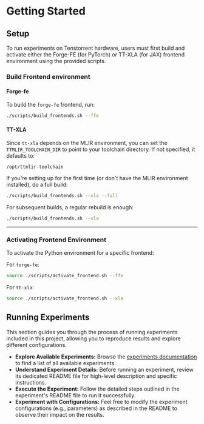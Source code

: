 # Getting Started

## Setup

To run experiments on Tenstorrent hardware, users must first build and activate either the Forge-FE (for PyTorch) or TT-XLA (for JAX) frontend environment using the provided scripts.

### Build Frontend environment

#### Forge-fe

To build the `forge-fe` frontend, run:
```bash
./scripts/build_frontends.sh --ffe
```

#### TT-XLA

Since `tt-xla` depends on the MLIR environment, you can set the `TTMLIR_TOOLCHAIN_DIR` to point to your toolchain directory. If not specified, it defaults to:
```
/opt/ttmlir-toolchain
```

If you're setting up for the first time (or don't have the MLIR environment installed), do a full build:
```bash
./scripts/build_frontends.sh --xla --full
```

For subsequent builds, a regular rebuild is enough:
```bash
./scripts/build_frontends.sh --xla
```

---

### Activating Frontend Environment

To activate the Python environment for a specific frontend:

For `forge-fe`:
```bash
source ./scripts/activate_frontend.sh --ffe
```

For `tt-xla`:
```bash
source ./scripts/activate_frontend.sh --xla
```

## Running Experiments

This section guides you through the process of running experiments included in this project, allowing you to reproduce results and explore different configurations.

- **Explore Available Experiments:** Browse the [experiments documentation](./experiments.md) to find a list of all available experiments.
- **Understand Experiment Details:** Before running an experiment, review its dedicated README file for high-level description and specific instructions.
- **Execute the Experiment:** Follow the detailed steps outlined in the experiment's README file to run it successfully.
- **Experiment with Configurations:** Feel free to modify the experiment configurations (e.g., parameters) as described in the README to observe their impact on the results.